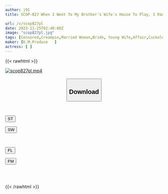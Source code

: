 ```yaml
---
author: j91
title: SCOP-827 When I Went To My Brother's Wife's House To Play, I Ran Into My Brother's Wife After Taking A Bath, And Her Sexy Body Was Full Of Erection! ! The Sexual Desire Of My Brother's Wife, Who Is Dissatisfied With Her Sex Life With Her Brother, Explodes Due To The Tent In Her Crotch That Cannot Be Hidden! The Penis That I Fucked Hidden From My Brother Was More Compatible Than I Imagined, And I Made A Large Amount Of NTR Creampie Over And Over Again To My Brother's Wife, Who Was Instantly Excited.

url: /v/scop827pl
date: 2023-11-25T02:40:00Z
image: "scop827pl.jpg"
tags: [Censored,Creampie,Married Woman,Bride, Young Wife,Affair,Cuckold	 ]
maker: [K.M.Produce   ]
actress: [ ]
---
```



{{< rawhtml >}}

<div class="video" data-videoid="qOkOPKaKjAtzzMD">
    <a href="javascript:;">
        <img src="/v/scop827pl/scop827pl.jpg" width="WIDTH" height="HEIGHT" alt="scop827pl.mp4" loading="lazy">
    </a>
</div>

<script type="text/javascript" src="https://j91.asia/asset/on-demand-st.js"></script>

<br>
  <link rel="stylesheet" href="https://j91.asia/asset/bs5.css">
  
  <center>
  <button class="btn btn-primary" type="button" data-bs-toggle="collapse" data-bs-target=".multi-collapse" aria-expanded="false" aria-controls="multiCollapseExample1 multiCollapseExample2"><h2>Download</h2></button></center>
</p>
<div class="row">
  <div class="col">
    <div class="collapse multi-collapse" id="multiCollapseExample1">
      <div class="card card-body">
	      	      <br>
<div class="buttons">  
<p><a href="https://streamtape.to/v/qOkOPKaKjAtzzMD" target="_blank"><button class="btn-hover color-3"><i class="fa fa-download"></i> ST</button></a></p>
<p><a href="https://flaswish.com/ktv0nt711d2j" target="_blank"><button class="btn-hover color-2"><i class="fa fa-download"></i> SW</button></a></p></div>
    </div>
  </div>
</div>
  <div class="col">
    <div class="collapse multi-collapse" id="multiCollapseExample2">
      <div class="card card-body">
	      <br>
<div class="buttons">
<p><a href="javascript:;" target="_blank"><button class="btn-hover color-9"><i class="fa fa-download"></i> FL</button></a></p>
<p><a href="javascript:;" target="_blank"><button class="btn-hover color-8"><i class="fa fa-download"></i> FM</button></a></p></div>
<br><br>
      </div>
    </div>
  </div>
</div>

{{< /rawhtml >}}
